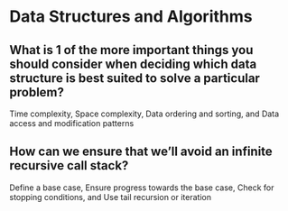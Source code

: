 # Data Structures and Algorithms

## What is 1 of the more important things you should consider when deciding which data structure is best suited to solve a particular problem?

Time complexity, Space complexity, Data ordering and sorting, and Data access and modification patterns

## How can we ensure that we’ll avoid an infinite recursive call stack?

Define a base case, Ensure progress towards the base case, Check for stopping conditions, and Use tail recursion or iteration